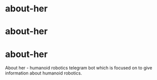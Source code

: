 # about-her
# about-her
# about-her

About her - humanoid robotics telegram bot which is focused on to give information about humanoid robotics.
